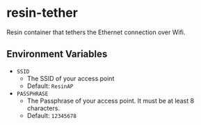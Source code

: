 resin-tether
=========

Resin container that tethers the Ethernet connection over Wifi.

## Environment Variables

* `SSID`
	* The SSID of your access point
	* Default: `ResinAP`
* `PASSPHRASE`
	* The Passphrase of your access point. It must be at least 8 characters.
	* Default: `12345678`
